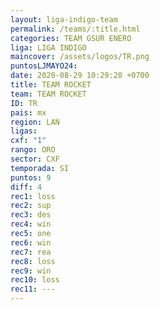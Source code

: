 ```yaml
---
layout: liga-indigo-team
permalink: /teams/:title.html
categories: TEAM GSUR ENERO
liga: LIGA INDIGO
maincover: /assets/logos/TR.png
puntosLJMAYO24: 
date: 2020-08-29 10:29:20 +0700
title: TEAM ROCKET
team: TEAM ROCKET
ID: TR
pais: mx
region: LAN
ligas: 
cxf: "1"
rango: ORO
sector: CXF
temporada: SI
puntos: 9
diff: 4
rec1: loss
rec2: sup
rec3: des
rec4: win
rec5: one
rec6: win
rec7: rea
rec8: loss
rec9: win
rec10: loss
rec11: ---
---
```

